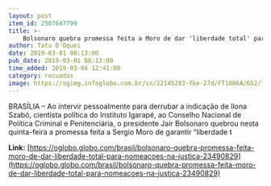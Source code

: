 ```yaml
---
layout: post
item_id: 2507647799
title: >-
    Bolsonaro quebra promessa feita a Moro de dar 'liberdade total' para nomeações na Justiça
author: Tatu D'Oquei
date: 2019-03-01 08:13:00
pub_date: 2019-03-01 08:13:00
time_added: 2019-03-04 12:41:08
category: recuadas
image: https://ogimg.infoglobo.com.br/in/22145283-fbe-27d/FT1086A/652/72263543_RI-Rio-de-Janeiro-RJ-16-10-20172018-Brasil-do-Amanha-Ilona-Szabo-instituto-igarape-L.jpg
---
```


BRASÍLIA – Ao intervir pessoalmente para derrubar a indicação de Ilona Szabó, cientista política do Instituto Igarapé, ao Conselho Nacional de Política Criminal e Penitenciária, o presidente Jair Bolsonaro quebrou nesta quinta-feira a promessa feita a Sergio Moro de garantir “liberdade t

**Link:** [https://oglobo.globo.com/brasil/bolsonaro-quebra-promessa-feita-moro-de-dar-liberdade-total-para-nomeacoes-na-justica-23490829](https://oglobo.globo.com/brasil/bolsonaro-quebra-promessa-feita-moro-de-dar-liberdade-total-para-nomeacoes-na-justica-23490829)

